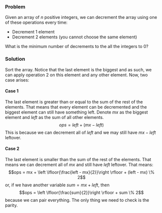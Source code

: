 ### Problem
Given an array of $n$ positive integers, we can decrement the array using one of these operations every time:
- Decrement 1 element
- Decrement 2 elements (you cannot choose the same element)

What is the minimum number of decrements to the all the integers to 0?

### Solution
Sort the array. Notice that the last element is the biggest and as such, we can apply operation 2 on this element and any other element. Now, two case arises:
#### Case 1
The last element is greater than or equal to the sum of the rest of the elements. That means that every element can be decremented and the biggest element can still have something left. Denote $mx$ as the biggest element and $left$ as the sum of all other elements. 
$$ops = left + (mx-left)$$
This is because we can decrement all of $left$ and we may still have $mx-left$ leftover.

#### Case 2
The last element is smaller than the sum of the rest of the elements. That means we can decrement all of $mx$ and still have $left$ leftover. That means:
$$ops = mx + \left \lfloor{\frac{left - mx}{2}}\right \rfloor + (left - mx) \% 2$$
or, if we have another variable $sum=mx+left$, then
$$ops = \left \lfloor{\frac{sum}{2}}\right \rfloor + sum \% 2$$
because we can pair everything. The only thing we need to check is the parity.